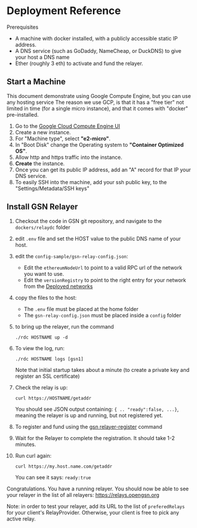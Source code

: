 # Deployment Reference

Prerequisites 

* A machine with docker installed, with a publicly accessible static IP address.
* A DNS service (such as GoDaddy, NameCheap, or DuckDNS) to give your host a DNS name
* Ether (roughly 3 eth) to activate and fund the relayer.

## Start a Machine

This document demonstrate using Google Compute Engine, but you can use any hosting service
The reason we use GCP, is that it has a "free tier" not limited in time (for a single micro instance),
and that it comes with "docker" pre-installed.


1. Go to the [Google Cloud Compute Engine UI](https://console.cloud.google.com/compute/instances)
1. Create a new instance.
1. For "Machine type", select **"e2-micro"**. 
1. In "Boot Disk" change the Operating system to **"Container Optimized OS"**.
1. Allow http and https traffic into the instance.
1. **Create** the instance.
1. Once you can get its public IP address, add an "A" record for that IP your DNS service.
1. To easily SSH into the machine, add your ssh public key, to the "Settings/Metadata/SSH keys"

## Install GSN Relayer

1. Checkout the code in GSN git repository, and navigate to the `dockers/relaydc` folder
1. edit `.env` file and set the HOST value to the public DNS name of your host.
1. edit the `config-sample/gsn-relay-config.json`:
   * Edit the `ethereumNodeUrl` to point to a valid RPC url of the network you want to use.
   * Edit the `versionRegistry` to point to the right entry for your network from the [Deployed networks](../deployments/networks.md)
1. copy the files to the host:

    - The `.env` file must be placed at the home folder
    - The `gsn-relay-config.json` must be placed inside a `config` folder

1. to bring up the relayer, run the command

    ```
    ./rdc HOSTNAME up -d
    ```

1. To view the log, run:

   ```
   ./rdc HOSTNAME logs [gsn1]
   ```   

   Note that initial startup takes about a minute (to create a private key and register an SSL certificate)

1. Check the relay is up:

    ```
    curl https://HOSTNAME/getaddr
    ```

    You should see JSON output containing: `{ .. "ready":false, ...}`, meaning the relayer is up 
    and running, but not registered yet.

1. To register and fund using the [gsn relayer-register](./gsn-helpers.md#register) command

1. Wait for the Relayer to complete the registration. It should take 1-2 minutes.

1. Run curl again:

    ```bash
    curl https://my.host.name.com/getaddr
    ```
    You can see it says: `ready:true`


Congratulations. You have a running relayer.
You should now be able to see your relayer in the list of all relayers: https://relays.opengsn.org

Note: in order to test your relayer, add its URL to the list of `preferedRelays` for your client's RelayProvider.
Otherwise, your client is free to pick any active relay.

